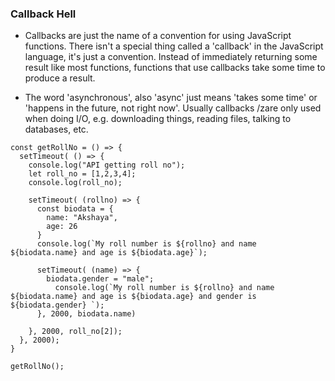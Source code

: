 ### Callback Hell
- Callbacks are just the name of a convention for using JavaScript functions. There isn't a special thing called a 'callback' in the JavaScript language, it's just a convention. Instead of immediately returning some result like most functions, functions that use callbacks take some time to produce a result. 

- The word 'asynchronous', also 'async' just means 'takes some time' or 'happens in the future, not right now'. Usually callbacks /zare only used when doing I/O, e.g. downloading things, reading files, talking to databases, etc. 

```JS
const getRollNo = () => {
  setTimeout( () => {
    console.log("API getting roll no");
    let roll_no = [1,2,3,4];
    console.log(roll_no);

    setTimeout( (rollno) => {
      const biodata = {
        name: "Akshaya",
        age: 26
      }
      console.log(`My roll number is ${rollno} and name ${biodata.name} and age is ${biodata.age}`);

      setTimeout( (name) => {
        biodata.gender = "male";
          console.log(`My roll number is ${rollno} and name ${biodata.name} and age is ${biodata.age} and gender is ${biodata.gender} `);
      }, 2000, biodata.name)

    }, 2000, roll_no[2]);
  }, 2000);
}

getRollNo();
```